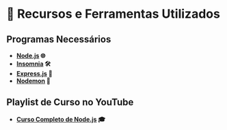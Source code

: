 # 🚀 Recursos e Ferramentas Utilizados

## Programas Necessários

- **[Node.js](https://nodejs.org/pt/download/prebuilt-installer) 🌐**
- **[Insomnia](https://insomnia.rest/download) 🛠️**
- **[Express.js](https://expressjs.com/pt-br/) 🚀**
- **[Nodemon](https://www.npmjs.com/package/nodemon) 🔄**

## Playlist de Curso no YouTube

- **[Curso Completo de Node.js](https://www.youtube.com/watch?v=05WeJCU8CJ4&list=PLnex8IkmReXwCyR-cGkyy8tCVAW7fGZow) 🎓**
